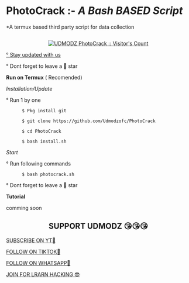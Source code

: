 # PhotoCrack :- _A Bash BASED Script_
*A termux based third party script for data collection

<p align="center">
  <a href="#"><img src="http://readme-typing-svg.herokuapp.com?color=blue&center=true&vCenter=true&multiline=false&lines=Img+data+BY+UDMODZ" alt="">
</p>
    <p align="center"><img src="https://profile-counter.glitch.me/{UDMODZ}/count.svg" alt="UDMODZ PhotoCrack :: Visitor's Count" /></p>
<p align="left">° <a href="https://github.com/UDMODZofc/PhotoCrack/edit/main/README.md#support-udmodz-">Stay updated with us</a></p>
<p align="left">° Dont forget to leave a 🌟 star</p>



**Run on Termux** ( Recomended)

_Installation/Update_

<p align="left">° Run 1 by one </p>

```
      $ Pkg install git

      $ git clone https://github.com/Udmodzofc/PhotoCrack

      $ cd PhotoCrack

      $ bash install.sh

```

_Start_

<p align="left">° Run following commands</p>

```
      $ bash photocrack.sh

```


<p align="left">° Dont forget to leave a 🌟 star</p>





**Tutorial**      

   comming soon

  
<h2 align="center">SUPPORT UDMODZ 😘😘😘</h2>




<p align="left">
<a href="https://www.youtube.com/@UDMODZ">SUBSCRIBE ON YT🥺 </a></p>
<p align="left">
<a href="https://t.me/UDMODZ3">FOLLOW   ON TIKTOK🥺</a></p>
<p align="left">
<a href="https://whatsapp.com/channel/channel/0029Va5e01M3LdQdtjYJjc3K">FOLLOW   ON WHATSAPP🥺</a></p>
<p align="left">
<a href="https://t.me/UDMODZ3">JOIN FOR LRARN HACKING 😎</a></p>



